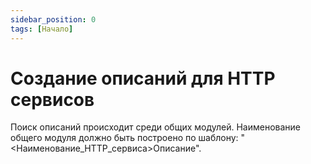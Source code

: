 ```yaml
---
sidebar_position: 0
tags: [Начало]
---
```


# Создание описаний для HTTP сервисов

Поиск описаний происходит среди общих модулей. Наименование общего модуля должно быть построено по шаблону: "&lt;Наименование_HTTP_сервиса&gt;Описание".
